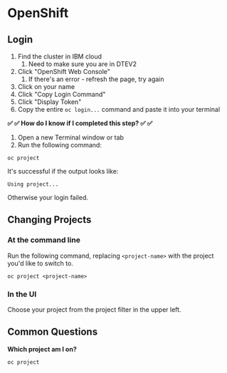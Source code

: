# OpenShift

## Login

1. Find the cluster in IBM cloud
    1. Need to make sure you are in DTEV2
1. Click "OpenShift Web Console"
    1. If there's an error - refresh the page, try again
1. Click on your name
1. Click "Copy Login Command"
1. Click "Display Token"
1. Copy the entire `oc login...` command and paste it into your terminal

**✅ ✅  How do I know if I completed this step? ✅ ✅**

1. Open a new Terminal window or tab
1. Run the following command:

```
oc project
```

It's successful if the output looks like:

```
Using project...
```

Otherwise your login failed.

## Changing Projects

### At the command line

Run the following command, replacing `<project-name>` with the project you'd like to switch to.

```
oc project <project-name>
```

### In the UI

Choose your project from the project filter in the upper left.

## Common Questions

**Which project am I on?**

```
oc project
```
